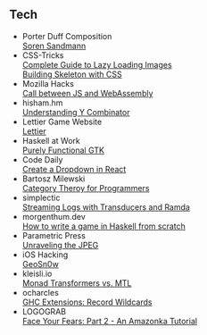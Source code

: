 ## Tech

- Porter Duff Composition  
[Soren Sandmann][pduff]
- CSS-Tricks  
[Complete Guide to Lazy Loading Images][lazyimg]  
[Building Skeleton with CSS][skl]
- Mozilla Hacks  
[Call between JS and WebAssembly][webas1]
- hisham.hm  
[Understanding Y Combinator][hiham]
- Lettier Game Website  
[Lettier][lett]
- Haskell at Work  
[Purely Functional GTK][pgtk]
- Code Daily  
[Create a Dropdown in React][cdly]
- Bartosz Milewski  
[Category Theroy for Programmers][catpr]
- simplectic  
[Streaming Logs with Transducers and Ramda][logr]
- morgenthum.dev  
[How to write a game in Haskell from scratch][morg]
- Parametric Press  
[Unraveling the JPEG][ujpg]
- iOS Hacking  
[GeoSn0w][geo]
- kleisli.io  
[Monad Transformers vs. MTL][klei]
- ocharcles  
[GHC Extensions: Record Wildcards][ocharles]
- LOGOGRAB  
[Face Your Fears: Part 2 - An Amazonka Tutorial][logograb]


[pduff]:http://ssp.impulsetrain.com/porterduff.html
[lazyimg]:https://css-tricks.com/the-complete-guide-to-lazy-loading-images/
[skl]:https://css-tricks.com/building-skeleton-screens-css-custom-properties/
[webas1]:https://hacks.mozilla.org/2018/10/calls-between-javascript-and-webassembly-are-finally-fast-%F0%9F%8E%89/
[hiham]:https://hisham.hm/2011/04/04/understanding-at-last-the-y-combinator-a-programmer-friendly-perspective/
[lett]:https://lettier.com/
[pgtk]:https://haskell-at-work.com/episodes/2019-01-10-purely-functional-gtk-part-1-hello-world.html
[cdly]:https://codedaily.io/tutorials/63/Create-a-Dropdown-in-React-that-Closes-When-the-Body-is-Clicked
[catpr]:https://bartoszmilewski.com/2014/10/28/category-theory-for-programmers-the-preface/
[logr]:https://simplectic.com/blog/2015/ramda-transducers-logs/
[morg]:https://morgenthum.tech/articles/write-haskell-game
[ujpg]:https://parametric.press/issue-01/unraveling-the-jpeg/
[geo]:https://geosn0w.github.io/
[klei]:https://kleisli.io/monad-transformers-vs-mtl/
[ocharles]:https://ocharles.org.uk/posts/2014-12-04-record-wildcards.html
[logograb]:https://blog.logograb.com/face-your-fears-an-amazonka-tutorial/